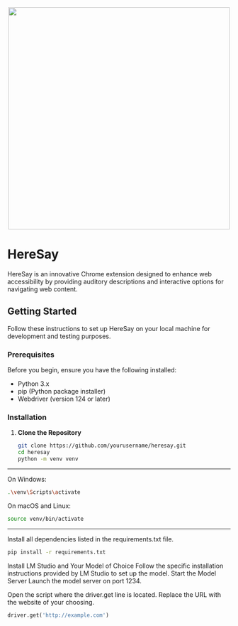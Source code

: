 <div align="center">
<img src="https://raw.githubusercontent.com/AdityaKhowalGithub/Hearsay/main/DALL%C2%B7E%202024-04-27%2023.03.10%20-%20Create%20a%20simplified%20logo%20for%20an%20app%20named%20'HereSay'%2C%20suitable%20for%20a%20Chrome%20extension.%20The%20logo%20should%20focus%20on%20accessibility%20and%20AI%2C%20using%20minimal%20des.webp" height="500" align="center"  />
</div>

# HereSay

HereSay is an innovative Chrome extension designed to enhance web accessibility by providing auditory descriptions and interactive options for navigating web content.

## Getting Started

Follow these instructions to set up HereSay on your local machine for development and testing purposes.

### Prerequisites

Before you begin, ensure you have the following installed:
- Python 3.x
- pip (Python package installer)
- Webdriver (version 124 or later)

### Installation

1. **Clone the Repository**
   ```bash
   git clone https://github.com/yourusername/heresay.git
   cd heresay
   python -m venv venv
   
***
On Windows:
```bash
.\venv\Scripts\activate
```
On macOS and Linux:
```bash
source venv/bin/activate
```
***

Install all dependencies listed in the requirements.txt file.
```bash
pip install -r requirements.txt
```

Install LM Studio and Your Model of Choice
Follow the specific installation instructions provided by LM Studio to set up the model.
Start the Model Server
Launch the model server on port 1234.

Open the script where the driver.get line is located. Replace the URL with the website of your choosing.
```python
driver.get('http://example.com')
```
